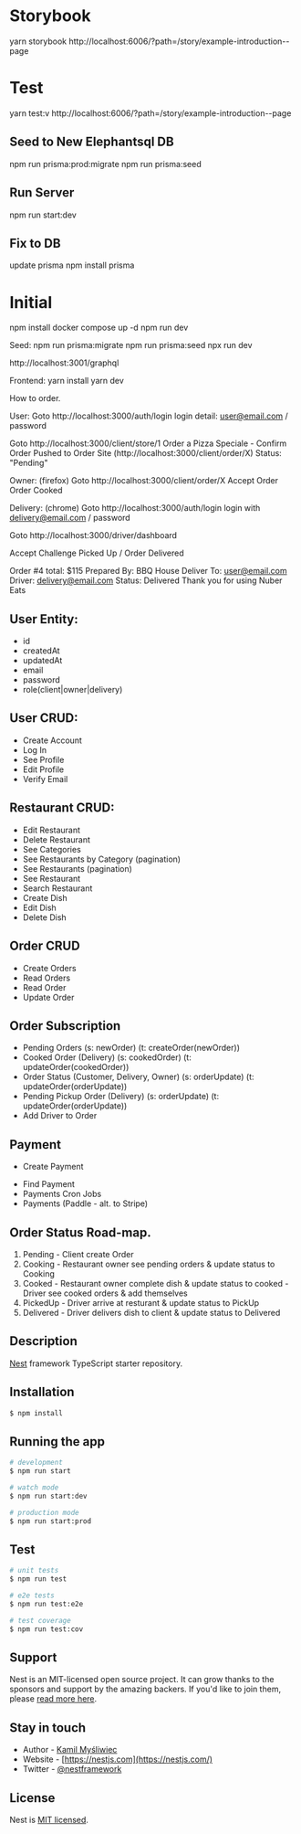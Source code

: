 # Storybook
yarn storybook
http://localhost:6006/?path=/story/example-introduction--page

# Test
yarn test:v
http://localhost:6006/?path=/story/example-introduction--page


## Seed to New Elephantsql DB
npm run prisma:prod:migrate
npm run prisma:seed

## Run Server
npm run start:dev

## Fix to DB
update prisma
npm install prisma

# Initial

npm install
docker compose up -d
npm run dev

Seed:
npm run prisma:migrate
npm run prisma:seed
npx run dev

http://localhost:3001/graphql

Frontend:
yarn install
yarn dev

How to order.

User:
Goto http://localhost:3000/auth/login
login detail: user@email.com / password

Goto http://localhost:3000/client/store/1
Order a Pizza Speciale - Confirm Order
Pushed to Order Site (http://localhost:3000/client/order/X)
Status: "Pending"

Owner: (firefox)
Goto http://localhost:3000/client/order/X
Accept Order
Order Cooked

Delivery: (chrome)
Goto http://localhost:3000/auth/login
login with delivery@email.com / password

Goto http://localhost:3000/driver/dashboard

Accept Challenge
Picked Up / Order Delivered

Order #4
total: $115
Prepared By: BBQ House
Deliver To: user@email.com
Driver: delivery@email.com
Status: Delivered
Thank you for using Nuber Eats


## User Entity:

- id
- createdAt
- updatedAt
- email
- password
- role(client|owner|delivery)

## User CRUD:

* Create Account
* Log In
* See Profile
* Edit Profile
* Verify Email

## Restaurant CRUD:

* Edit Restaurant
* Delete Restaurant
* See Categories
* See Restaurants by Category (pagination)
* See Restaurants (pagination)
* See Restaurant
* Search Restaurant
* Create Dish
* Edit Dish
* Delete Dish

## Order CRUD

* Create Orders
* Read Orders
* Read Order
* Update Order

## Order Subscription

* Pending Orders (s: newOrder) (t: createOrder(newOrder))
* Cooked Order (Delivery) (s: cookedOrder) (t: updateOrder(cookedOrder))
* Order Status (Customer, Delivery, Owner) (s: orderUpdate) (t: updateOrder(orderUpdate))
* Pending Pickup Order (Delivery) (s: orderUpdate) (t: updateOrder(orderUpdate))
* Add Driver to Order

## Payment

* Create Payment
- Find Payment
- Payments Cron Jobs
- Payments (Paddle - alt. to Stripe)

## Order Status Road-map.
1. Pending      -   Client create Order
2. Cooking      -   Restaurant owner see pending orders & update status to Cooking
2. Cooked       -   Restaurant owner complete dish & update status to cooked
                -   Driver see cooked orders & add themselves
3. PickedUp     -   Driver arrive at resturant & update status to PickUp
4. Delivered    -   Driver delivers dish to client & update status to Delivered

## Description

[Nest](https://github.com/nestjs/nest) framework TypeScript starter repository.

## Installation

```bash
$ npm install
```

## Running the app

```bash
# development
$ npm run start

# watch mode
$ npm run start:dev

# production mode
$ npm run start:prod
```

## Test

```bash
# unit tests
$ npm run test

# e2e tests
$ npm run test:e2e

# test coverage
$ npm run test:cov
```

## Support

Nest is an MIT-licensed open source project. It can grow thanks to the sponsors and support by the amazing backers. If you'd like to join them, please [read more here](https://docs.nestjs.com/support).

## Stay in touch

- Author - [Kamil Myśliwiec](https://kamilmysliwiec.com)
- Website - [https://nestjs.com](https://nestjs.com/)
- Twitter - [@nestframework](https://twitter.com/nestframework)

## License

Nest is [MIT licensed](LICENSE).
